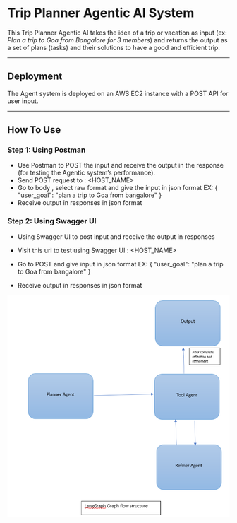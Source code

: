 # Trip Planner Agentic AI System

This Trip Planner Agentic AI takes the idea of a trip or vacation as input (ex: *Plan a trip to Goa from Bangalore for 3 members*) and returns the output as a set of plans (tasks) and their solutions to have a good and efficient trip.

---

##  Deployment

The Agent system is deployed on an AWS EC2 instance with a POST API for user input.

---

##  How To Use

### Step 1: Using Postman

- Use Postman to POST the input and receive the output in the response (for testing the Agentic system’s performance).
- Send POST request to :  <HOST_NAME>
- Go to body , select raw format and give the input in json format
          EX:
               {
            "user_goal": "plan a trip to Goa from bangalore"
          }
- Receive output in responses in json format

### Step 2: Using Swagger UI 

-	Using Swagger UI to post input and receive the output in responses
-	Visit this url to test using Swagger UI : <HOST_NAME>
- Go to POST and give input in json format 
        EX: 
               {
          "user_goal": "plan a trip to Goa from bangalore"
        }

- Receive output in responses in json format

![Agentic AI LangGraph flow structure](graph.png)

 
